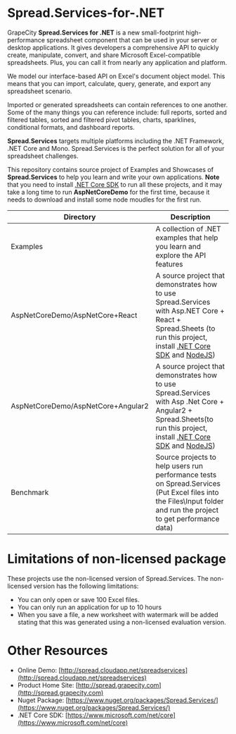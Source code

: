 # Spread.Services-for-.NET
GrapeCity **Spread.Services for .NET** is a new small-footprint high-performance spreadsheet component that can be used in your server or desktop applications. It gives developers a comprehensive API to quickly create, manipulate, convert, and share Microsoft Excel-compatible spreadsheets. Plus, you can call it from nearly any application and platform. 

We model our interface-based API on Excel's document object model. This means that you can import, calculate, query, generate, and export any spreadsheet scenario. 

Imported or generated spreadsheets can contain references to one another. Some of the many things you can reference include: full reports, sorted and filtered tables, sorted and filtered pivot tables, charts, sparklines, conditional formats, and dashboard reports. 

**Spread.Services** targets multiple platforms including the .NET Framework, .NET Core and Mono. Spread.Services is the perfect solution for all of your spreadsheet challenges.

This repository contains source project of Examples and Showcases of **Spread.Services** to help you learn and write your own applications. **Note** that you need to install [.NET Core SDK](https://www.microsoft.com/net/core) to run all these projects, and it may take a long time to run **AspNetCoreDemo** for the first time, because it needs to download and install some node moudles for the first run.

| Directory    | Description    |
| ------------- |-------------|
| Examples     | A collection of .NET examples that help you learn and explore the API features |
| AspNetCoreDemo/AspNetCore+React     | A source project that demonstrates how to use Spread.Services with Asp.NET Core + React + Spread.Sheets (to run this project, install [.NET Core SDK](https://www.microsoft.com/net/core) and [NodeJS](https://nodejs.org/en/)) |
| AspNetCoreDemo/AspNetCore+Angular2     | A source project that demonstrates how to use Spread.Services with Asp .Net Core + Angular2 + Spread.Sheets(to run this project, install [.NET Core SDK](https://www.microsoft.com/net/core) and [NodeJS](https://nodejs.org/en/))|
| Benchmark | Source projects to help users run performance tests on Spread.Services (Put Excel files into the Files\Input folder and run the project to get performance data)|

# Limitations of non-licensed package
These projects use the non-licensed version of Spread.Services. The non-licensed version has the following limitations:
* You can only open or save 100 Excel files.
* You can only run an application for up to 10 hours
* When you save a file, a new worksheet with watermark will be added stating that this was generated using a non-licensed evaluation version.

# Other Resources
* Online Demo: [http://spread.cloudapp.net/spreadservices](http://spread.cloudapp.net/spreadservices)
* Product Home Site: [http://spread.grapecity.com](http://spread.grapecity.com)
* Nuget Package: [https://www.nuget.org/packages/Spread.Services/](https://www.nuget.org/packages/Spread.Services/)
* .NET Core SDK: [https://www.microsoft.com/net/core](https://www.microsoft.com/net/core)
